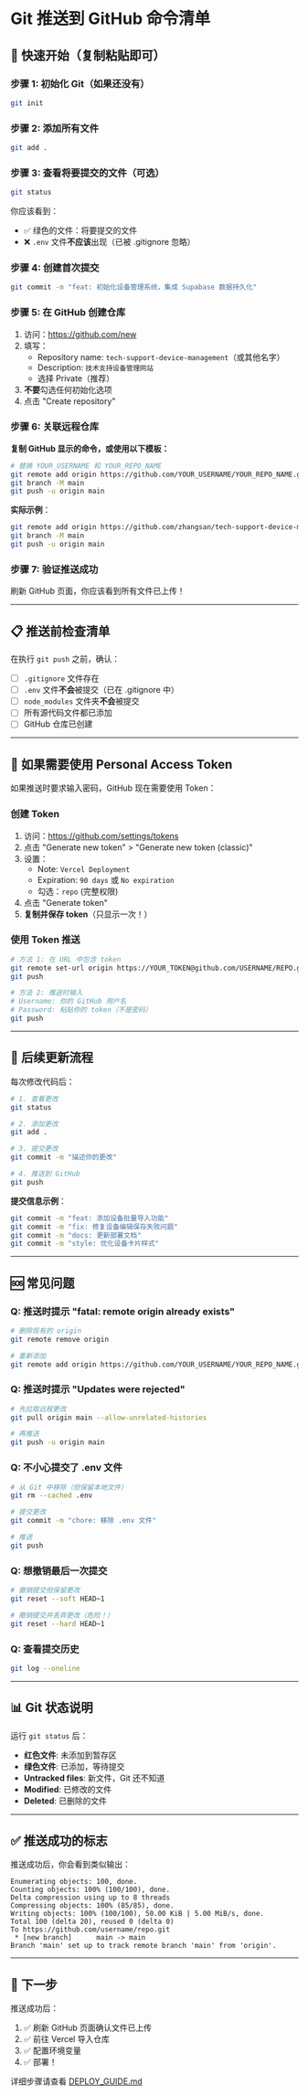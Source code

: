 # Git 推送到 GitHub 命令清单

## 🚀 快速开始（复制粘贴即可）

### 步骤 1: 初始化 Git（如果还没有）

```bash
git init
```

### 步骤 2: 添加所有文件

```bash
git add .
```

### 步骤 3: 查看将要提交的文件（可选）

```bash
git status
```

你应该看到：
- ✅ 绿色的文件：将要提交的文件
- ❌ `.env` 文件**不应该**出现（已被 .gitignore 忽略）

### 步骤 4: 创建首次提交

```bash
git commit -m "feat: 初始化设备管理系统，集成 Supabase 数据持久化"
```

### 步骤 5: 在 GitHub 创建仓库

1. 访问：https://github.com/new
2. 填写：
   - Repository name: `tech-support-device-management`（或其他名字）
   - Description: `技术支持设备管理网站`
   - 选择 Private（推荐）
3. **不要**勾选任何初始化选项
4. 点击 "Create repository"

### 步骤 6: 关联远程仓库

**复制 GitHub 显示的命令，或使用以下模板：**

```bash
# 替换 YOUR_USERNAME 和 YOUR_REPO_NAME
git remote add origin https://github.com/YOUR_USERNAME/YOUR_REPO_NAME.git
git branch -M main
git push -u origin main
```

**实际示例**：
```bash
git remote add origin https://github.com/zhangsan/tech-support-device-management.git
git branch -M main
git push -u origin main
```

### 步骤 7: 验证推送成功

刷新 GitHub 页面，你应该看到所有文件已上传！

---

## 📋 推送前检查清单

在执行 `git push` 之前，确认：

- [ ] `.gitignore` 文件存在
- [ ] `.env` 文件**不会**被提交（已在 .gitignore 中）
- [ ] `node_modules` 文件夹**不会**被提交
- [ ] 所有源代码文件都已添加
- [ ] GitHub 仓库已创建

---

## 🔐 如果需要使用 Personal Access Token

如果推送时要求输入密码，GitHub 现在需要使用 Token：

### 创建 Token

1. 访问：https://github.com/settings/tokens
2. 点击 "Generate new token" > "Generate new token (classic)"
3. 设置：
   - Note: `Vercel Deployment`
   - Expiration: `90 days` 或 `No expiration`
   - 勾选：`repo` (完整权限)
4. 点击 "Generate token"
5. **复制并保存 token**（只显示一次！）

### 使用 Token 推送

```bash
# 方法 1: 在 URL 中包含 token
git remote set-url origin https://YOUR_TOKEN@github.com/USERNAME/REPO.git
git push

# 方法 2: 推送时输入
# Username: 你的 GitHub 用户名
# Password: 粘贴你的 token（不是密码）
git push
```

---

## 🔄 后续更新流程

每次修改代码后：

```bash
# 1. 查看更改
git status

# 2. 添加更改
git add .

# 3. 提交更改
git commit -m "描述你的更改"

# 4. 推送到 GitHub
git push
```

**提交信息示例**：
```bash
git commit -m "feat: 添加设备批量导入功能"
git commit -m "fix: 修复设备编辑保存失败问题"
git commit -m "docs: 更新部署文档"
git commit -m "style: 优化设备卡片样式"
```

---

## 🆘 常见问题

### Q: 推送时提示 "fatal: remote origin already exists"

```bash
# 删除现有的 origin
git remote remove origin

# 重新添加
git remote add origin https://github.com/YOUR_USERNAME/YOUR_REPO_NAME.git
```

### Q: 推送时提示 "Updates were rejected"

```bash
# 先拉取远程更改
git pull origin main --allow-unrelated-histories

# 再推送
git push -u origin main
```

### Q: 不小心提交了 .env 文件

```bash
# 从 Git 中移除（但保留本地文件）
git rm --cached .env

# 提交更改
git commit -m "chore: 移除 .env 文件"

# 推送
git push
```

### Q: 想撤销最后一次提交

```bash
# 撤销提交但保留更改
git reset --soft HEAD~1

# 撤销提交并丢弃更改（危险！）
git reset --hard HEAD~1
```

### Q: 查看提交历史

```bash
git log --oneline
```

---

## 📊 Git 状态说明

运行 `git status` 后：

- **红色文件**: 未添加到暂存区
- **绿色文件**: 已添加，等待提交
- **Untracked files**: 新文件，Git 还不知道
- **Modified**: 已修改的文件
- **Deleted**: 已删除的文件

---

## ✅ 推送成功的标志

推送成功后，你会看到类似输出：

```
Enumerating objects: 100, done.
Counting objects: 100% (100/100), done.
Delta compression using up to 8 threads
Compressing objects: 100% (85/85), done.
Writing objects: 100% (100/100), 50.00 KiB | 5.00 MiB/s, done.
Total 100 (delta 20), reused 0 (delta 0)
To https://github.com/username/repo.git
 * [new branch]      main -> main
Branch 'main' set up to track remote branch 'main' from 'origin'.
```

---

## 🎯 下一步

推送成功后：

1. ✅ 刷新 GitHub 页面确认文件已上传
2. ✅ 前往 Vercel 导入仓库
3. ✅ 配置环境变量
4. ✅ 部署！

详细步骤请查看 [DEPLOY_GUIDE.md](./DEPLOY_GUIDE.md)
